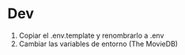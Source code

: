 
# Dev

1. Copiar el .env.template y renombrarlo a .env
2. Cambiar las variables de entorno (The MovieDB)